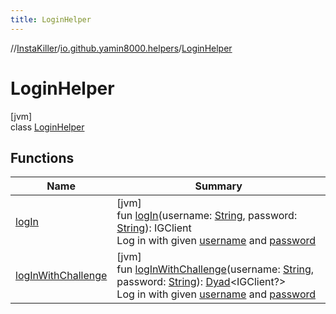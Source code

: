 ```yaml
---
title: LoginHelper
---
```

//[InstaKiller](../../../index.html)/[io.github.yamin8000.helpers](../index.html)/[LoginHelper](index.html)



# LoginHelper



[jvm]\
class [LoginHelper](index.html)



## Functions


| Name | Summary |
|---|---|
| [logIn](log-in.html) | [jvm]<br>fun [logIn](log-in.html)(username: [String](https://kotlinlang.org/api/latest/jvm/stdlib/kotlin/-string/index.html), password: [String](https://kotlinlang.org/api/latest/jvm/stdlib/kotlin/-string/index.html)): IGClient<br>Log in with given [username](log-in.html) and [password](log-in.html) |
| [logInWithChallenge](log-in-with-challenge.html) | [jvm]<br>fun [logInWithChallenge](log-in-with-challenge.html)(username: [String](https://kotlinlang.org/api/latest/jvm/stdlib/kotlin/-string/index.html), password: [String](https://kotlinlang.org/api/latest/jvm/stdlib/kotlin/-string/index.html)): [Dyad](../../io.github.yamin8000/index.html#1921977161%2FClasslikes%2F863300109)&lt;IGClient?&gt;<br>Log in with given [username](log-in-with-challenge.html) and [password](log-in-with-challenge.html) |

